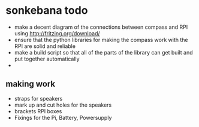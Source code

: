 # sonkebana todo

- make a decent diagram of the connections between compass and RPI using http://fritzing.org/download/
- ensure that the python libraries for making the compass work with the RPI are solid and reliable
- make a build script so that all of the parts of the library can get built and put together automatically
-


## making work
- straps for speakers
- mark up and cut holes for the speakers
- brackets RPI boxes
- Fixings for the Pi, Battery, Powersupply
